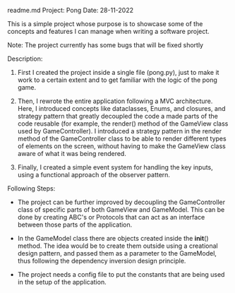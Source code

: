 readme.md
Project: Pong
Date: 28-11-2022

This is a simple project whose purpose is to showcase some of the
concepts and features I can manage when writing a software project.

Note: The project currently has some bugs that will be fixed shortly

Description:

1. First I created the project inside a single file (pong.py), just to make it
work to a certain extent and to get familiar with the logic of the pong
game.

2. Then, I rewrote the entire application following a MVC architecture. Here,
I introduced concepts like dataclasses, Enums, and closures, and strategy pattern
that greatly decoupled the code a made parts of the code reusable (for example, 
the render() method of the GameView class used by GameController).
I introduced a strategy pattern in the render method of the GameController class 
to be able to render different types of elements on the screen, without having 
to make the GameView class aware of what it was being rendered.

4. Finally, I created a simple event system for handling the key inputs, using
a functional approach of the observer pattern.

Following Steps:

- The project can be further improved by decoupling the GameController class of 
specific parts of both GameView and GameModel. This can be done by creating ABC's
or Protocols that can act as an interface between those parts of the application.

- In the GameModel class there are objects created inside the __init__() method.
The idea would be to create them outside using a creational design pattern, and
passed them as a parameter to the GameModel, thus following the dependency inversion
design principle.

- The project needs a config file to put the constants that are being used in the
setup of the application.